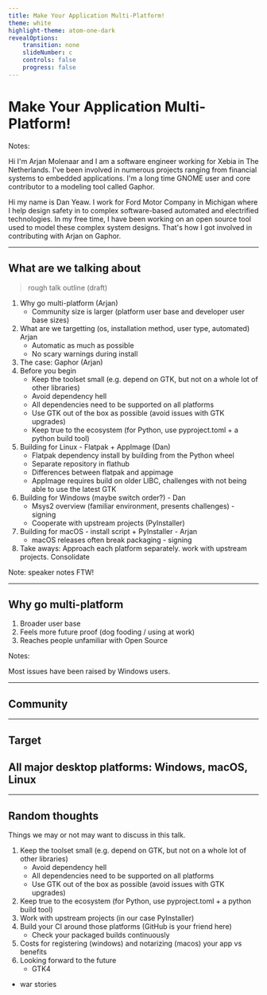 ```yaml
---
title: Make Your Application Multi-Platform!
theme: white
highlight-theme: atom-one-dark
revealOptions:
    transition: none
    slideNumber: c
    controls: false
    progress: false
---
```


# Make Your Application Multi-Platform!

Notes:

Hi I'm Arjan Molenaar and I am a software engineer working for Xebia in The
Netherlands. I've been involved in numerous projects ranging from financial
systems to embedded applications. I'm a long time GNOME user and core
contributor to a modeling tool called Gaphor.

Hi my name is Dan Yeaw. I work for Ford Motor Company in Michigan where I help
design safety in to complex software-based automated and electrified
technologies. In my free time, I have been working on an open source tool used
to model these complex system designs. That's how I got involved in contributing
with Arjan on Gaphor.

---

## What are we talking about

> rough talk outline (draft)

1. Why go multi-platform (Arjan)
   - Community size is larger (platform user base and developer user base sizes)
1. What are we targetting (os, installation method, user type, automated) Arjan
   - Automatic as much as possible
   - No scary warnings during install
1. The case: Gaphor (Arjan) 
1. Before you begin
   - Keep the toolset small (e.g. depend on GTK, but not on a whole lot of other libraries)
   - Avoid dependency hell
   - All dependencies need to be supported on all platforms
   - Use GTK out of the box as possible (avoid issues with GTK upgrades)
   - Keep true to the ecosystem (for Python, use pyproject.toml + a python build tool)
1. Building for Linux - Flatpak + AppImage (Dan)
   - Flatpak dependency install by building from the Python wheel
   - Separate repository in flathub
   - Differences between flatpak and appimage
   - AppImage requires build on older LIBC, challenges with not being able to use the latest GTK
1. Building for Windows (maybe switch order?) - Dan
   - Msys2 overview (familiar environment, presents challenges) - signing
   - Cooperate with upstream projects (PyInstaller)
1. Building for macOS - install script + PyInstaller - Arjan
   - macOS releases often break packaging - signing
1. Take aways: Approach each platform separately. work with upstream projects. Consolidate

Note: speaker notes FTW!

---

## Why go multi-platform

1. Broader user base
1. Feels more future proof (dog fooding / using at work)
1. Reaches people unfamiliar with Open Source

Notes:

Most issues have been raised by Windows users.

---

## Community 

---

## Target

All major desktop platforms:
Windows, macOS, Linux
---
---

## Random thoughts

Things we may or not may want to discuss in this talk.

1. Keep the toolset small (e.g. depend on GTK, but not on a whole lot of other libraries)
    - Avoid dependency hell
    - All dependencies need to be supported on all platforms
    - Use GTK out of the box as possible (avoid issues with GTK upgrades)
2. Keep true to the ecosystem (for Python, use pyproject.toml + a python build tool)
3. Work with upstream projects (in our case PyInstaller)
4. Build your CI around those platforms (GitHub is your friend here)
    - Check your packaged builds continuously
5. Costs for registering (windows) and notarizing (macos) your app vs benefits
6. Looking forward to the future
    - GTK4
    
- war stories
